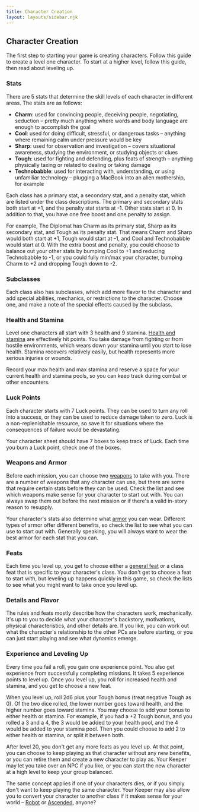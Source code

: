```yaml
---
title: Character Creation
layout: layouts/sidebar.njk
---
```


<div class="stack">

  ## Character Creation

  The first step to starting your game is creating characters. Follow this guide
  to create a level one character. To start at a higher level, follow this
  guide, then read about leveling up.

  ### Stats

  There are 5 stats that determine the skill levels of each character in
  different areas. The stats are as follows:

  - **Charm**: used for convincing people, deceiving people, negotiating,
    seduction – pretty much anything where words and body language are enough to
    accomplish the goal
  - **Cool**: used for doing difficult, stressful, or dangerous tasks – anything
    where remaining calm under pressure would be key
  - **Sharp**: used for observation and investigation – covers situational
    awareness, studying the environment, or studying objects or clues
  - **Tough**: used for fighting and defending, plus feats of strength –
    anything physically taxing or related to dealing or taking damage
  - **Technobabble**: used for interacting with, understanding, or using
    unfamiliar technology – plugging a MacBook into an alien mothership, for
    example

  Each class has a primary stat, a secondary stat, and a penalty stat, which are
  listed under the class descriptions. The primary and secondary stats both
  start at +1, and the penalty stat starts at -1. Other stats start at 0. In
  addition to that, you have one free boost and one penalty to assign.

  For example, The Diplomat has Charm as its primary stat, Sharp as its
  secondary stat, and Tough as its penalty stat. That means Charm and Sharp
  would both start at +1, Tough would start at -1, and Cool and Technobabble
  would start at 0. With the extra boost and penalty, you could choose to
  balance out your other stats by bumping Cool to +1 and reducing Technobabble
  to -1, or you could fully min/max your character, bumping Charm to +2 and
  dropping Tough down to -2.

  ### Subclasses

  Each class also has subclasses, which add more flavor to the character and add
  special abilities, mechanics, or restrictions to the character. Choose one,
  and make a note of the special effects caused by the subclass.

  ### Health and Stamina

  Level one characters all start with 3 health and 9 stamina. [Health and
  stamina](/how-to-play/health-and-stamina) are effectively hit points. You take
  damage from fighting or from hostile environments, which wears down your
  stamina until you start to lose health. Stamina recovers relatively easily,
  but health represents more serious injuries or wounds.

  Record your max health and max stamina and reserve a space for your current
  health and stamina pools, so you can keep track during combat or other
  encounters.

  ### Luck Points

  Each character starts with 7 Luck points. They can be used to turn any roll
  into a success, or they can be used to reduce damage taken to zero. Luck is a
  non-replenishable resource, so save it for situations where the consequences
  of failure would be devastating.

  Your character sheet should have 7 boxes to keep track of Luck. Each time you
  burn a Luck point, check one of the boxes.

  ### Weapons and Armor

  Before each mission, you can choose two [weapons](/weapons) to take with you.
  There are a number of weapons that any character can use, but there are some
  that require certain stats before they can be used. Check the list and see
  which weapons make sense for your character to start out with. You can always
  swap them out before the next mission or if there's a valid in-story reason to
  resupply.

  Your character's stats also determine what [armor](/armor) you can wear.
  Different types of armor offer different benefits, so check the list to see
  what you can use to start out with. Generally speaking, you will always want
  to wear the best armor for each stat that you can.

  ### Feats

  Each time you level up, you get to choose either a [general feat](/feats) or a
  class feat that is specific to your character's class. You don't get to choose
  a feat to start with, but leveling up happens quickly in this game, so check
  the lists to see what you might want to take once you level up.

  ### Details and Flavor

  The rules and feats mostly describe how the characters work, mechanically.
  It's up to you to decide what your character's backstory, motivations,
  physical characteristics, and other details are. If you like, you can work out
  what the character's relationship to the other PCs are before starting, or you
  can just start playing and see what dynamics emerge.

  ### Experience and Leveling Up

  Every time you fail a roll, you gain one experience point. You also get
  experience from successfully completing missions. It takes 5 experience points
  to level up. Once you level up, you roll for increased health and stamina, and
  you get to choose a new feat.

  When you level up, roll 2d6 plus your Tough bonus (treat negative Tough as 0).
  Of the two dice rolled, the lower number goes toward health, and the higher
  number goes toward stamina. You may choose to add your bonus to either health
  or stamina. For example, if you had a +2 Tough bonus, and you rolled a 3 and a
  4, the 3 would be added to your health pool, and the 4 would be added to your
  stamina pool. Then you could choose to add 2 to either health or stamina, or
  split it between both.

  After level 20, you don't get any more feats as you level up. At that point,
  you can choose to keep playing as that character without any new benefits, or
  you can retire them and create a new character to play as. Your Keeper may let
  you take over an NPC if you like, or you can start the new character at a high
  level to keep your group balanced.

  The same concept applies if one of your characters dies, or if you simply
  don't want to keep playing the same character. Your Keeper may also allow you
  to convert your character to another class if it makes sense for your world –
  [Robot](/classes/the-robot) or [Ascended](/classes/the-ascended), anyone?

</div>

